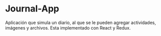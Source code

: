 # Journal-App

Aplicación que simula un diario, al que se le pueden agregar actividades, imágenes y archivos. Esta implementado con React y Redux.